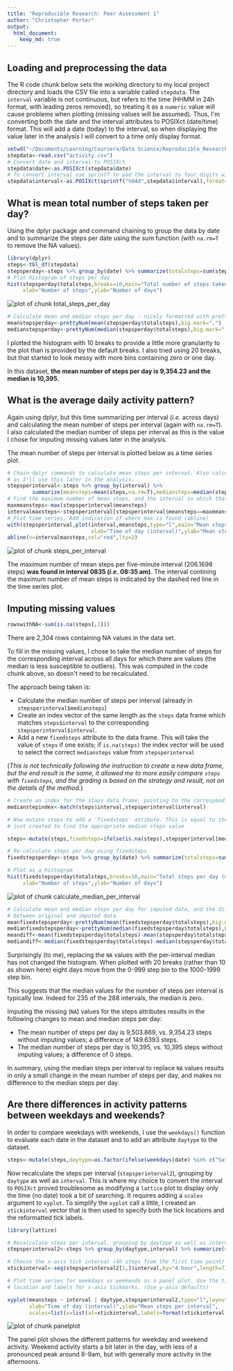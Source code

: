 ```yaml
---
title: "Reproducible Research: Peer Assessment 1"
author: "Christopher Porter"
output: 
  html_document:
    keep_md: true
---
```


## Loading and preprocessing the data

The R code chunk below sets the working directory to my local project directory and loads the CSV file into a variable called `stepdata`. The `interval` variable is not continuous, but refers to the time (HHMM in 24h format, with leading zeros removed), so treating it as a `numeric` value will cause problems when plotting (missing values will be assumed). Thus, I'm converting both the date and the interval attributes to POSIXct (date/time) format. This will add a date (today) to the interval, so when displaying the value later in the analysis I will convert to a time only display format.


```r
setwd("~/Documents/Learning/Coursera/Data Science/Reproducible_Research/RepData_PeerAssessment1")
stepdata<-read.csv("activity.csv")
# Convert date and interval to POSIXct
stepdata$date<-as.POSIXct(stepdata$date)
# To convert interval use sprintf to pad the interval to four digits with leading zeros
stepdata$interval<-as.POSIXct(sprintf("%04d",stepdata$interval),format="%H%M")
```

## What is mean total number of steps taken per day?

Using the dplyr package and command chaining to group the data by date and to summarize the steps per date using the sum function (with `na.rm=T` to remove the NA values). 


```r
library(dplyr)
steps<-tbl_df(stepdata)
stepsperday<-steps %>% group_by(date) %>% summarize(totalsteps=sum(steps,na.rm=T))
# Plot histogram of steps per day
hist(stepsperday$totalsteps,breaks=10,main="Total number of steps taken per day",
     xlab="Number of steps",ylab="Number of days")
```

![plot of chunk total_steps_per_day](figure/total_steps_per_day-1.png) 

```r
# Calculate mean and median steps per day - nicely formatted with prettyNum
meanstepsperday<-prettyNum(mean(stepsperday$totalsteps),big.mark=",")
medianstepsperday<-prettyNum(median(stepsperday$totalsteps),big.mark=",")
```

I plotted the histogram with 10 breaks to provide a little more granularity to the plot than is provided by the default breaks. I also tried using 20 breaks, but that started to look messy with more bins containing zero or one day.

In this dataset, **the mean number of steps per day is 9,354.23 and the median is 10,395.**

## What is the average daily activity pattern?

Again using dplyr, but this time summarizing per interval (*i.e.* across days) and calculating the mean number of steps per interval (again with `na.rm=T`). I also calculated the median number of steps per interval as this is the value I chose for imputing missing values later in the analysis. 

The mean number of steps per interval is plotted below as a time series plot.


```r
# Chain dplyr commands to calculate mean steps per interval. Also calculate median steps per interval
# as I'll use this later in the analysis.
stepsperinterval<-steps %>% group_by(interval) %>% 
        summarize(meansteps=mean(steps,na.rm=T),mediansteps=median(steps,na.rm=T))
# Find the maximum number of mean steps, and the interval in which that maximum is found
maxmeansteps<-max(stepsperinterval$meansteps)
intervalmaxsteps<-stepsperinterval[stepsperinterval$meansteps==maxmeansteps,]$interval
# Plot time series. Add indication of where max is found (abline)
with(stepsperinterval,plot(interval,meansteps,type="l",main="Mean steps per 5 minute interval",
                           xlab="Time of day (interval)",ylab="Mean steps"))
abline(v=intervalmaxsteps,col="red",lty=2)
```

![plot of chunk steps_per_interval](figure/steps_per_interval-1.png) 

The maximum number of mean steps per five-minute interval (206.1698 steps) **was found in interval 0835 (*i.e.* 08:35 am)**. The interval contining the maximum number of mean steps is indicated by the dashed red line in the time series plot.

## Imputing missing values


```r
rowswithNA<-sum(is.na(steps[,1]))
```

There are 2,304 rows containing NA values in the data set.

To fill in the missing values, I chose to take the median number of steps for the corresponding interval across all days for which there are values (the median is less susceptible to outliers). This was computed in the code chunk above, so doesn't need to be recalculated.

The approach being taken is:

- Calculate the median number of steps per interval (already in `stepsperinterval$mediansteps`)
- Create an index vector of the same length as the `steps` data frame which matches `steps$interval` to the corresponding `stepsperinterval$interval`. 
- Add a new `fixedsteps` attribute to the data frame. This will take the value of `steps` if one exists; if `is.na(steps)` the index vector will be used to select the correct `mediansteps` value from `stepsperinterval`

(*This is not technically following the instruction to create a new data frame, but the end result is the same, it allowed me to more easily compare `steps` with `fixedsteps`, and the grading is based on the strategy and result, not on the details of the method.*)


```r
# Create an index for the staps data frame, pointing to the corresponding row in stepsperinterval
medianstepindex<-match(steps$interval,stepsperinterval$interval)

# Now mutate steps to add a 'fixedsteps' atribute. This is equal to steps, but if steps is NA, it uses the index
# just created to find the appropriate median steps value

steps<-mutate(steps,fixedsteps=ifelse(is.na(steps),stepsperinterval[medianstepindex,]$mediansteps,steps))

# Re-calculate steps per day using fixedsteps
fixedstepsperday<-steps %>% group_by(date) %>% summarize(totalsteps=sum(fixedsteps,na.rm=T))

# Plot as a histogram
hist(fixedstepsperday$totalsteps,breaks=10,main="Total steps per day (missing values replaced with median)",
     xlab="Number of steps",ylab="Number of days")
```

![plot of chunk calculate_median_per_interval](figure/calculate_median_per_interval-1.png) 

```r
# Calculate mean and median steps per day for imputed data, and the differences in mean and median
# between original and imputed data.
meanfixedstepsperday<-prettyNum(mean(fixedstepsperday$totalsteps),big.mark=",")
medianfixedstepsperday<-prettyNum(median(fixedstepsperday$totalsteps),big.mark=",")
meandiff<-mean(fixedstepsperday$totalsteps)-mean(stepsperday$totalsteps)
mediandiff<-median(fixedstepsperday$totalsteps)-median(stepsperday$totalsteps)
```

Surprisingly (to me), replacing the `NA` values with the per-interval median has not changed the histogram. When plotted with 20 breaks (rather than 10 as shown here) eight days move from the 0-999 step bin to the 1000-1999 step bin. 

This suggests that the median values for the number of steps per interval is typically low. Indeed for 235 of the 288 intervals, the median is zero.

Imputing the missing (`NA`) values for the steps attributes results in the following changes to mean and median steps per day:

- The mean number of steps per day is 9,503.869, vs. 9,354.23 steps without imputing values; a difference of 149.6393 steps. 
- The median number of steps per day is 10,395, vs. 10,395 steps without imputing values; a difference of 0 steps. 

In summary, using the median steps per interval to replace `NA` values results in only a small change in the mean number of steps per day, and makes no difference to the median steps per day.

## Are there differences in activity patterns between weekdays and weekends?

In order to compare weekdays with weekends, I use the `weekdays()` function to evaluate each date in the dataset and to add an attribute `daytype` to the dataset.


```r
steps<-mutate(steps,daytype=as.factor(ifelse(weekdays(date) %in% c("Saturday","Sunday"),"weekend","weekday")))
```

Now recalculate the steps per interval (`stepsperinterval2`), grouping by `daytype` as well as `interval`. This is where my choice to convert the interval to `POSIXct` proved troublesome as modifying a `lattice` plot to display only the time (no date) took a bit of searching. It requires adding a `scales` argument to `xyplot`. To simplify the `xyplot` call a little, I created an `xtickinterval` vector that is then used to specify both the tick locations and the reformatted tick labels.


```r
library(lattice)

# Recalculate steps per interval, grouping by daytype as well as interval
stepsperinterval2<-steps %>% group_by(daytype,interval) %>% summarize(meansteps=mean(fixedsteps,na.rm=T))

# Choose the x-axis tick interval (4h steps from the first time point)
xtickinterval<-seq(stepsperinterval2[1,]$interval,by="4 hour",length=7)

# Plot time series for weekdays vs weekends as a panel plot. Use the tick interval to specify
# location and labels for x-axis tickmarks. (Use y-axis defaults)

xyplot(meansteps ~ interval | daytype,stepsperinterval2,type="l",layout=c(1,2),
       xlab="Time of day (interval)",ylab="Mean steps per interval",
       scales=list(x=list(at=xtickinterval,labels=format(xtickinterval,"%H:%M"))))
```

![plot of chunk panelplot](figure/panelplot-1.png) 

The panel plot shows the different patterns for weekday and weekend activity. Weekend activity starts a bit later in the day, with less of a pronounced peak around 8-9am, but with generally more activity in the afternoons.
